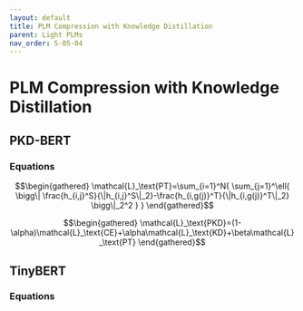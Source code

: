 ```yaml
---
layout: default
title: PLM Compression with Knowledge Distillation
parent: Light PLMs
nav_order: 5-05-04
---
```


# PLM Compression with Knowledge Distillation

## PKD-BERT

### Equations

$$\begin{gathered}
\mathcal{L}_\text{PT}=\sum_{i=1}^N{
    \sum_{j=1}^\ell{
        \bigg\|
            \frac{h_{i,j}^S}{\|h_{i,j}^S\|_2}-\frac{h_{i,g(j)}^T}{\|h_{i,g(j)}^T\|_2}
        \bigg\|_2^2
    }
}
\end{gathered}$$

$$\begin{gathered}
\mathcal{L}_\text{PKD}=(1-\alpha)\mathcal{L}_\text{CE}+\alpha\mathcal{L}_\text{KD}+\beta\mathcal{L}_\text{PT}
\end{gathered}$$

## TinyBERT

### Equations

